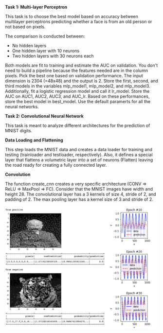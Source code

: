 **Task 1: Multi-layer Perceptron**

This task is to choose the best model based on accuracy between multilayer perceptrons predicting whether a face is from an old person or not based on pixels. 

The comparison is conducted between:

- No hidden layers
- One hidden layer with 10 neurons
- Two hidden layers with 30 neurons each

Both models are fit to training and estimate the AUC on validation. You don't need to build a pipeline because the features needed are in the column pixels. Pick the best one based on validation performance. The input dimension is 2304 (=48x48) and the output is 2. Store the first, second, and third models in the variables mlp_model1, mlp_model2, and mlp_model3. Additionally, fit a logistic regression model and call it lr_model. Store the AUC on AUC1, AUC2, AUC3, and AUC_lr. Based on these performances, store the best model in best_model. Use the default paramerts for all the neural networks.

**Task 2: Convolutional Neural Network**

This task is meant to analyze different architectures for the prediction of MNIST digits. 

**Data Loading and Flattening**

This step loads the MNIST data and creates a data loader for training and testing (trainloader and testloader, respectively). Also, it defines a special layer that flattens a volumetric layer into a set of neurons (Flatten) leaving the road ready for creating a fully connected layer.

**Convolution**

The function create_cnn creates a very specific architecture (CONV => ReLU => MaxPool => FC). Consider that the MNIST images have width and height 28. The convolutional layer has a 3 kernels of size 4, stride of 2, and padding of 2. The max pooling layer has a kernel size of 3 and stride of 2.

<img src="https://github.com/Advaitiyer/advaitiyer.github.io/blob/master/assets/images/big-data-analytics/Week6.png?raw=true"/>



